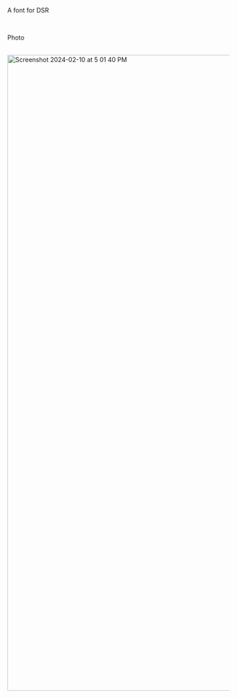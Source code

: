 <p>A font for DSR</p>
<br>
<p>Photo</p>
<br>
<img width="1440" alt="Screenshot 2024-02-10 at 5 01 40 PM" src="https://github.com/Waysidecats/6884DSR/assets/103798521/13d4f6f3-c7c9-461a-b0c2-6f5c778d6b9a">
